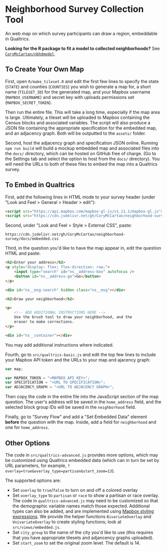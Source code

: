 # Neighborhood Survey Collection Tool

An web map on which survey participants can draw a region, embeddable in Qualtrics.

**Looking for the R package to fit a model to collected neighborhoods?** See [`CoryMcCartan/nbhdmodel`](https://github.com/CoryMcCartan/nbhdmodel>).

## To Create Your Own Map
First, open `R/make_tileset.R` and edit the first few lines to specify the
state (`STATE`) and counties (`COUNTIES`) you wish to generate a map for, a
short name (`TILESET_ID`) for the generated map, and your Mapbox username
(`MAPBOX_USERNAME`) and secret key with uploads permissions set
(`MAPBOX_SECRET_TOKEN`).

Then run the entire file.  This will take a long time, especially if the map
area is large. Ultimately, a tileset will be uploaded to Mapbox containing the
Census blocks and associated variables. The script will also produce a JSON
file containing the appropriate specification for the embedded map, and an
adjacency graph. Both will be outputted to the `assets/` folder.

Second, host the adjacency graph and specification JSON online. Running
`npm run build` will build a mockup embedded map and associated files into
the `docs/` directory, which can be hosted on GitHub free of charge. (Go to the
Settings tab and select the option to host from the `docs/` directory). 
You will need the URLs to both of these files to embed the map into a Qualtrics
survey.

## To Embed in Qualtrics

First, add the following lines in HTML mode to your survey header 
(under "Look and Feel > General > Header > edit"):

```html
<script src="https://api.mapbox.com/mapbox-gl-js/v1.11.1/mapbox-gl.js"></script>
<script src="https://cdn.jsdelivr.net/gh/CoryMcCartan/neighborhood-survey/docs/embedded.js"></script>
```

Second, under "Look and Feel > Style > External CSS", paste:
```
https://cdn.jsdelivr.net/gh/CoryMcCartan/neighborhood-survey/docs/embedded.css
```

Third, in the question you'd like to have the map appear in, edit the question HTML
and paste:
```html
<h2>Enter your address</h2>
<p style="display: flex; flex-direction: row;">
    <input type="search" id="ns__address-box" autofocus />
    <button id="ns__address-go">Go</button>
</p>

<div id="ns__msg-search" hidden class="ns__msg"></div>

<h2>Draw your neighborhood</h2>

<p> 
    <!-- ADD ADDITIONAL INSTRUCTIONS HERE -->
    Use the brush tool to draw your neighborhood, and the
    eraser to make corrections.
</p>

<div id="ns__container"></div>
```
You may add additional instructions where indicated. 

Fourth, go to `src/qualtrics-basic.js` and edit the top few lines to
include your Mapbox API token and the URLs to your map and ajacency graph:
```js
var map; 

var MAPBOX_TOKEN = "<MAPBOX API KEY>";
var SPECIFICATION = "<URL TO SPECIFICATION>";
var ADJACENCY_GRAPH = "<URL TO ADJACENCY GRAPH>";
```
Then copy the code in the entire file into the JavaScript section of the
map question.  The user's address will be saved in the `home_address` field,
and the selected block group IDs will be saved in the `neighborhood` field.

Finally, go to "Survey Flow" and add a "Set Embedded Data" element **before**
the question with the map. Inside, add a field for `neighborhood` and one for
`home_address`.

## Other Options
The code in `src/qualtrics-advanced.js` provides more options, which may be
customized using Qualtrics embedded data (which can in turn be set by URL parameters,
for example, `?overlay=true&overlay_type=partisan&start_zoom=13`).

The supported options are:

- Set `overlay` to `true`/`false` to turn on and off a colored overlay
- Set `overlay_type` to `partisan` or `race` to show a partisan or race overlay.
The code in `qualtrics-advanced.js` may need to be customized so that the demographic
variable names match those expected. Additional types can also be added, and are
implemented using 
[Mapbox styling expressions](https://docs.mapbox.com/mapbox-gl-js/style-spec/expressions/). 
We provide the helper functions `BivariateOverlay` and `UnivariateOverlay` to
create styling functions; look at `src/views/embedded.js`.
- Set `city_group` to the name of the city you'd like to use (this requires that
you have appropriate tilesets and adjancency graphs uploaded).
- Set `start_zoom` to set the original zoom level. The default is 14.


